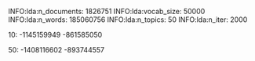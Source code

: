 INFO:lda:n_documents: 1826751
INFO:lda:vocab_size: 50000
INFO:lda:n_words: 185060756
INFO:lda:n_topics: 50
INFO:lda:n_iter: 2000


10: -1145159949 -861585050

50: -1408116602 -893744557